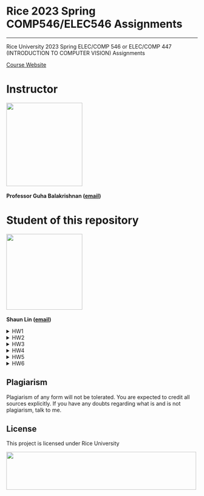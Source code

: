 # Rice 2023 Spring COMP546/ELEC546 Assignments
-------------------------------------------------------------------------------------------
Rice University 2023 Spring ELEC/COMP 546 or ELEC/COMP 447 (INTRODUCTION TO COMPUTER VISION) Assignments

[Course Website](https://computervision.rice.edu/)

# Instructor

<img src="https://bpb-us-e1.wpmucdn.com/blogs.rice.edu/dist/a/12547/files/2023/01/headshot-273x300.jpg" width="200" height="220" />

**Professor Guha Balakrishnan ([email](guha@rice.edu))**

# Student of this repository
<img src="https://avatars.githubusercontent.com/u/20944449?v=4" width="200" height="200" />

**Shaun Lin ([email](hl116@rice.edu))**

<details><summary>HW1</summary>
<p>

<details><summary>1.0 Basic Image Operations (10 points)</summary>
<p>

In this problem, you will gain some experience working with [NumPy](https://numpy.org/doc/stable/user/index.html#user) and [OpenCV](https://docs.opencv.org/4.x/) to perform basic image manipulations.

### 1.1 Combining Two Images:

a. Read in two large (> 256 x 256) images, A and B into your Colab notebook (see [sample Colab notebook](https://computervision.rice.edu/resources/#:~:text=Basic%20image%20operations) that was shared with the class earlier).

b. Resize A to 256x256 and crop B at the center to 256x256.
    
c. Create a new image C such that the left half of C is the left half of A and the right half of C is the right half of B.
    
d. Using a loop, create a new image D such that every odd numbered row is the corresponding row from A and every even row is the corresponding row from B.

e. Accomplish the same task in part d without using a loop.

### 1.2 Color Spaces

a. Download the peppers image from [this link](https://blogs.mathworks.com/images/loren/173/peppers_BlueHills.png). Return a binary image (only 0s and 1s), with 1s corresponding to only the yellow peppers. Do this by setting a minimum and maximum threshold value on pixel values in the R,G,B channels. Note that you won’t be able to perfectly capture the yellow peppers, but give your best shot!

b. While RGB is the most common color space for images, it is not the only one. For example, one popular color space is HSV (Hue-Saturation-Value). Hue encodes color, value encodes lightness/darkness, and saturation encodes the intensity of the color. For a visual, see Fig. 1 of this [wiki article](https://en.wikipedia.org/wiki/HSL_and_HSV). Convert the image to the HSV color space using OpenCV’s [cvtColor() function](https://www.geeksforgeeks.org/python-opencv-cv2-cvtcolor-method/), and try to perform the same task by setting a threshold in the Hue channel.

c. Add both binary images to your report. Which colorspace was easier to work with for this task, and why?

</p>
</details>

<details><summary>2.0 2D Geometric Transforms (15 points)</summary>
<p>

### 2.1 Write functions to produce transformation matrices
Write separate functions that output the 3 x 3 transformation matrices for the following transforms: **translation**, **rotation**, **similarity** (translation, rotation, and scale), and **affine**. The functions should take as input the following arguments:

1. Translation: horizontal and vertical displacements
2. Rotation: angle
3. Similarity: angle, horizontal/vertical displacements, and scale factor (assume equal scaling for horizontal and vertical dimensions)
4. Affine: 6 parameters

The output of each function will be a 3 x 3 matrix.

### 2.2 Write a function that warps an image with a given transformation matrix
Next, write a function imwarp(I, T) that warps image I with transformation matrix T. The function should produce an output image of the same size as I. See Fig. 1 for an example of a warp induced by a rotation transformation matrix. ```Make the origin of the coordinate system correspond to the CENTER of the image, not the top-left corner. This will result in more intuitive results, such as how the image is rotated around its center in Fig. 1. ```

![Fig. 1](https://github.com/PiscesLin/Rice_2023_Spring_ELEC546_Assignments/blob/main/HW1/Input%20image/HW1_description_images_2.2.png)

**Hint 1:** Consider the transformation matrix T to describe the mapping from each pixel in the output image back to the original image. By defining T in this way, you can account for each output pixel in the warp, resulting in no ‘holes’ in the output image (see Lec. 03 slides).

**Hint 2:** What happens when the transformation matrix maps an output pixel to a non-integer location in the input image? You will need to perform bilinear interpolation to handle this correctly (see Lec. 03 slides).

**Hint 3:** You may find NumPy’s [meshgrid function](https://numpy.org/doc/stable/reference/generated/numpy.meshgrid.html) useful to generate all pixel coordinates at once, without a loop.

### 2.3 Demonstrate your warping code on two color images of your choice
For each of the two images, show 2-3 transformations of each type (translation, rotation, similarity, affine) in your report.

</p>
</details>

<details><summary>3.0 Cameras (15 points)</summary>
<p>

### 3.1 Camera Matrix Computation
a. Calculate the camera intrinsic matrix **K**, extrinsic matrix **E**, and full rank 4 ⨉ 4 projection matrix **P = KE** for the following scenario with a pinhole camera:

- The camera is rotated 90 degrees around the x-axis, and is located at (1, 0, 2)^𝑇.
  
- The focal lengths 𝑓𝑥, 𝑓𝑦 are 100.

- The principal point (𝑐𝑥, 𝑐𝑦)^𝑇 is (25, 25).

b. For the above defined projection, find the world point in inhomogeneous coordinates x𝑤 which corresponds to the projected homogeneous point in image space 𝑥𝐼 =
(25, 50, 1, 0.25)^T

</p>
</details>

<details><summary>4.0 Relighting (10 points) (ELEC/COMP 546 ONLY)</summary>
<p>
In this problem, you will perform a simple version of image relighting, the task of changing the
lighting on a scene. To do this experiment, you will need two light sources (such as ceiling
lights, floor lamps, flashlights etc.) and a couple of scene objects. Set up a static scene similar
to the one shown in Fig. 2 (the light sources do not have to be seen in the frame, but try to have
them illuminating the scene at two different angles), and a camera such that it is stationary
throughout the experiment (cell phone leaning against heavy object or wall is fine). Let us label
the two lamps as LAMP1 and LAMP2. 

![Fig. 2](https://github.com/PiscesLin/Rice_2023_Spring_ELEC546_Assignments/blob/main/HW1/Input%20image/HW1_description_images_4.0.png)

a. Capture the image of the scene by turning on LAMP1 only (image I1). Now capture an image by turning on LAMP2 only (image I2). Finally, capture the image with both LAMP1 and LAMP2 on (image I12). Load and display these images into your Colab notebook.

b. Now, you will create a synthetic photo (I12_synth) depicting the scene when both of the lamps are turned on by simply summing I1 and I2 together: I12_synth = I1 + I2. Also compute an image depicting the difference between the synthetic and real images: D = I12_synth - I12.

c. In your report, show I1, I2, I12, I12_synth, and D side by side. When displaying D, make sure to rescale D’s values to fill the full available dynamic range ([0,1] for float, or [0,255] for uint8). You can do this with the following operation: 

**(D - min(D))/(max(D) - min(D)).**

d. How good is your synthetic image compared to the real one? Where do they differ the most?

</p>
</details>

</p>
</details>

<details><summary>HW2</summary>
<p>

<details><summary>1.0 Hybrid Images (10 points)</summary>
<p>
Recall the hybrid image of Albert Einstein and Marilyn Monroe introduced in [1] and reproduced below in Fig. 1. Due to the way your brain processes spatial frequencies, you will see the identity of the image change if you squint or move farther/closer to the image. In this problem, you will create your own hybrid image.

![Fig. 1](https://github.com/PiscesLin/Rice_2023_Spring_ELEC546_Assignments/blob/main/HW2/Input%20image/HW2_description_images_1.0.png)

### Gussian kernel

Implement function **gaussian2D(sigma, kernel_size)** that retutns a 2D gaussian blur kernel, with input argument **sigme** specifying a tuple of x,y scales (standar deviations), and **kernel_size** specifying a tuple of x,y dimensions of the kernel. The kernel should be large enough to include 3 standard deviations per dimension.

### Created Hybrid Images

Choose two images(A and B) of your choice that you will blend with one another and convert them to grayscale (you can use [opencv.cvtColor](https://www.geeksforgeeks.org/python-opencv-cv2-cvtcolor-method/)). These images can be of faces, or any other objects. Try to make the objects in the two images occupy roughly the same region in the image (if they don't you can use the **imwarp** function you wrote in Homework 1 to manually align them!)

Construct a hybrid image **C** from **A** (to be seen close-up) and **B** (to be seen far away) as follows: **C = blur(B) + (A-blur(A))**, where **blur** is a function that lowpass filters the image (use the Gaussian kernel you coded in 1.1 for this). Try different values of **sigma** for the Gaussian kernel. How does the amount of blurring affect your perception of the results? In your report, please show your input images labeled clearly as **A** and **B**, and attach the result **C** for a value of **sigma** which you feel demonstrates the illusion the best, at both the original size and a downsampled size. As a sanity check, you should be able to see the identity change when looking at the original and downsampled versions.

### Fourier Spectra

For the **sigma** value you chose in 1.2, show images of the Fourier spectra magnitudes of images **A**, **B**, **blur(B)**, **A-blur(A)**, and **C**. You can get the magnitude of the Fourier spectrum coefficients of an image ‘x’ by running:

```X = numpy.abs(numpy.fftshift(numpy.fft2(x)))```

By default, **numpy.fft2** will place the zero frequency (DC component) of the spectrum at the top left of the image, and so **numpy.fftshift** is used here to place the zero frequency at the center of the image. When displaying the Fourier spectrum with **matplotlib.pyplot.imshow**, the image will likely look black. This is because the DC component typically has a much higher magnitude than all other frequencies, such that after rescaling all values to lie in [0,1], most of the image is close to 0. To overcome this, display the logarithm of the values instead.

</p>
</details>

<details><summary>2.0  Laplacian Blending (15 points)</summary>
<p>

The Laplacian pyramid is a useful tool for many computer vision and image processing applications. One such application is blending sections of different images together, as shown in Fig. 2. In this problem, you will write code that constructs a Laplacian pyramid, and use it to blend two images of your choice together.

![Fig. 2](https://github.com/PiscesLin/Rice_2023_Spring_ELEC546_Assignments/blob/main/HW2/Input%20image/HW2_description_images_2.0.png)

### Gaussian Pyramid

Write a function **gausspyr(I, n_levels, sigma)** that returns a Gaussian pyramid for image **I** with number of levels **n_levels** and Gaussian kernel scale **sigma**. The function should return a list of images, with element **i** corresponding to level **i** of the pyramid. Note that level **0** should correspond to the original image I, and level **n_levels - 1** should correspond to the coarsest (lowest frequency) image.

### Image Blending

Choose two images A and B depicting different objects and resize them to the same shape. You may want to use your **imwarp** function from Homework 1 to align the scales/orientations of the objects appropriately (as was done in the example in Fig. 2) so that the resulting blend will be most convincing. Create a binary mask image **mask** which will have 1s in its left half, and 0s in its right half (called a ‘step’ function). Perform blending with the following operations:

1. Build Laplacian pyramids for **A** and **B**.
2. Build a Gaussian pyramid for **mask**.
3. Build a blended Laplacian pyramid for output image **C** using pyramids of **A**, **B**, and **mask**, where each level 𝑙𝐶 is defined by the equation 𝑙𝐶 = 𝑙𝐴 ∗ 𝑚 + 𝑙𝐵 ∗ (1 − 𝑚).

4. Invert the combined Laplacian pyramid back into an output image **C**.

Show the following in your report: 
(1) Images from all levels of the Laplacian pyramids for **A** and **B**.
(2) Images from all levels of the Gaussian pyramid for **mask**.
(3) Your final blended image **C**.

### (ELEC/COMP 546 Only) Blending two images with a mask other than a step

Laplacian blending is not restricted to only combining halves of two images using a step mask. You can set the mask to any arbitrary function and merge images, as shown in [this example](https://surfertas.github.io/static/img/posts/handeye.png). Demonstrate a Laplacian blend of two new images using a mask other than step.

</p>
</details>

<details><summary>3.0 Pulse Estimation from Video (5 points)</summary>
<p>

You are convinced that your friend Alice is a robot. You don’t have much evidence to prove this because she is quite a convincing human during conversations, except for the fact that she does get very angry if water touches her. One day, you hit upon a plan to figure out this mystery once and for all. You know that a human has a heart which pumps blood, and a robot does not. Furthermore, you read a paper [2] showing that one can estimate heart rate from a video of a human face using very simple computer vision techniques. So the next day, you convince Alice to take this video of herself, [linked here](https://drive.google.com/file/d/1xKNv_HKHl-8ErbglEZY2wLYfVVfvTPSK/view?usp=share_link). You will now need to implement a simple pulse estimation algorithm and run it on the video. Follow these steps:

### 3.1 Read video into notebook and define regions of interest

Upload the video into your Colab environment. Note that it may take several minutes for the upload to complete due to the size of the file. You can then read the video frames into a numpy array using the **read_video_into_numpy** function provided [here](https://colab.research.google.com/drive/1eBfpjdWAtXF3-3R3VM4dleBfuuqZUHvq?usp=sharing).

Using the first video frame, manually define rectangles (row and column boundaries) that capture 1) one of the cheeks and 2) the forehead.


### 3.2 Compute signals

Now compute the average Green value of pixels for all frames for each facial region (cheek, forehead). This gives a 1D signal in time called the Photoplethysmogram (PPG) for each region.

### 3.3 Bandpass filter

It is often useful to filter a signal to a particular band of frequencies of interest (‘pass band’) if we know that other frequencies don’t matter. In this application, we know that a normal resting heart rate for an adult ranges between 60-100 beats per minute (1-1.7 Hz). Apply the **bandpass_filter** function to your signals provided [here](https://colab.research.google.com/drive/1eBfpjdWAtXF3-3R3VM4dleBfuuqZUHvq?usp=sharing). You can set low_cutoff = 0.8, high_cutoff = 3, fs = 30, order = 1. Plot the filtered signals.

### 3.4 Plot Fourier spectra

Plot the Fourier magnitudes of these two signals using the [DFT](https://numpy.org/doc/stable/reference/generated/numpy.fft.fft.html#numpy.fft.fft), where the x-axis is frequency (in Hertz) and y-axis is amplitude. DFT coefficients are ordered in terms of integer indices, so you will have to convert the indices into Hertz. For each index n = [- N/2, N/2], the corresponding frequency is Fs * n / N, where N is the length of your signal and Fs is the sampling rate of the signal (30 Hz in this case). You can use [numpy.fftfreq](https://numpy.org/doc/stable/reference/generated/numpy.fft.fftfreq.html) to do this conversion for you.

### 3.5 Estimate Alice’s average pulse rate

A normal resting heart rate for adults ranges between 60-100 beats per minute. What rate does the highest peak in Alice’s Fourier spectrum correspond to? Which facial region provides the cleanest spectrum (the one which has the clearest single peak and low energy elsewhere)? Is Alice likely a human or not?

### 3.6 (ELEC/COMP 546 Only) Find your own pulse

Take a 15-20 second video of yourself using a smartphone, webcam, or personal camera. Your face should be as still as possible, and don’t change facial expressions. Do a similar analysis above as you did with Alice’s video. Show some frames from your video. Was it easier/harder to estimate heart rate compared to the sample video we provided? What was challenging about it?

### References

[1] Oliva, Aude, Antonio Torralba, and Philippe G. Schyns. "Hybrid images." ACM Transactions on Graphics (TOG) 25.3 (2006): 527-532

[2] Poh, Ming-Zher, Daniel J. McDuff, and Rosalind W. Picard. "Non-contact, automated cardiac pulse measurements using video imaging and blind source separation." Optics express 18.10 (2010): 10762-10774.
</p>
</details>

</p>
</details>

<details><summary>HW3</summary>
<p>

<details><summary>1.0 Optical Flow</summary>
<p>

In this problem, you will implement both the Lucas-Kanade and Horn-Schunck algorithms. Your implementations should use a Gaussian pyramid to properly account for large displacements. You can use your pyramid code from Homework 2, or you may simply use Opencv’s [pyrDown](https://theailearner.com/tag/cv2-pyrdown/) function to perform the blur + downsampling. You may also use Opencv’s [Sobel filter](https://docs.opencv.org/4.x/d5/d0f/tutorial_py_gradients.html) to obtain spatial (x,y) gradients of an image.

### 1.1 Lucas-Kanade (5 points)

Implement the Lucas-Kanade algorithm, and demonstrate tracking points on this [video](https://drive.google.com/file/d/1ZtOw3nMYR_vsNJJin6TNHhq-F1RTYvol/view?usp=share_link).

1. Select corners from the first frame using the [Harris corner detector](SelectcornersfromthefirstframeusingtheHarriscornerdetector.Youcanuse). You can use this command: **corners = cv.cornerHarris(gray_img,2,3,0.04).**

2. Track the points through the entire video by applying Lucas-Kanade between each pair of successive frames. This will yield one ‘trajectory’ per point, with length equal to the number of video frames.
3. Create a gif showing the tracked points overlaid as circles on the original frames. You can draw a circle on an image using cv.circle. You can save a gif with this code:

```
import imageio
imageio.mimsave('tracking.gif', im_list, fps = 10)
```

where im_list is a list of your output images. You can open this gif in your web browser to play it as a video and visualize your results. Show a few frames of the gif in your report, and save the gif in your Google Drive, and place the link to it in your report. Make sure to allow view access to the file!

4. Answerthefollowingquestions:
a. Do you notice any inaccuracies in the point tracking? Where and why?
b. How does the tracking change when you change the local window size used in Lucas-Kanade?

### Horn-Schunck (5 points)

Implement the Horn-Schunck algorithm. Display the flow fields for the ‘Army,’ ‘Backyard,’ and ‘Mequon’ test cases from the Middlebury dataset, [located here](https://vision.middlebury.edu/flow/data/comp/zip/eval-color-twoframes.zip). Consider ‘frame10.png’ as the first frame, and ‘frame11.png’ as the second frame for all cases.

Use this code to display each predicted flow field as a colored image:

```
hsv = np.zeros(im.shape, dtype=np.uint8)
hsv[..., 1] = 255
mag, ang = cv.cartToPolar(flow_x, flow_y)
hsv[..., 0] = ang * 180 / np.pi / 2
hsv[..., 2] = cv.normalize(mag, None, 0, 255, cv.NORM_MINMAX)
out = cv.cvtColor(hsv, cv.COLOR_HSV2RGB)
```

### 1.3 ELEC/COMP 546 Only: Improving Horn-Schunck with superpixels (5 points)

Recall superpixels discussed in lecture and described further [in this paper](https://www.iro.umontreal.ca/~mignotte/IFT6150/Articles/SLIC_Superpixels.pdf). How might you use superpixels to improve the performance of Horn-Schunck? Can you incorporate your idea into the smoothness + brightness constancy objection function? Define any notation you wish to use in the equation. You don’t have to implement your idea in code for this question.

</p>
</details>

<details><summary>2.0 Image Compression with PCA</summary>
<p>

In this problem, you will use PCA to compress images, by encoding small patches in low-dimensional subspaces. Download these two images:

[Test Image 1](https://drive.google.com/file/d/1n2BK1Fn2s0hZ8ZO9127JoRAJWabZwalA/view?usp=sharing)

[Test Image 2](https://drive.google.com/file/d/1XiHesOsu23b26BGMz2cdIV6bhELTESHS/view?usp=sharing)

Do the following steps for each image separately.

### 2.1 Use PCA to model patches (5 points)

Randomly sample at least 1,000 16 x 16 patches from the image. Flatten those patches into vectors (should be of size 16 x 16 x 3). Run PCA on these patches to obtain a set of principal components. Please write your own code to perform PCA. You may use **numpy.linalg.eigh**, or **numpy.linalg.svd** to obtain eigenvectors.

Display the first 36 principal components as 16 x 16 images, arranged in a 6 x 6 grid (Note: remember to sort your eigenvalues and eigenvectors by decreasing eigenvalue magnitude!). Also report the % of variance captured by all principal components (not just the first 36) in a plot, with the x-axis being the component number, and y-axis being the % of variance explained by that component.

### 2.2 Compress the image (5 points)

Show image reconstruction results using 1, 3, 10, 50, and 100 principal components. To do this, divide the image into non-overlapping 16 x 16 patches, and reconstruct each patch independently using the principal components. Answer the following questions:

1. Was one image easier to compress than another? If so, why do you think that is the case?

2. What are some similarities and differences between the principal components for the two images, and your interpretation for the reason behind them?

</p>
</details>

</p>
</details>

<details><summary>HW4</summary>
<p>

### Introduction

This assignment will introduce you to PyTorch and neural networks. We have provided a Colab notebook [located here](https://colab.research.google.com/drive/1rMHjwEPyu3eOvdTV8OUpPjFF5VW-zv9N?usp=sharing) with skeleton code to get you started. Colab comes with a free GPU. To activate the GPU during your session, click Runtime on the top toolbar, followed by Change runtime type, and select GPU under hardware accelerator. You will find the GPU useful for quickly training your neural network in Problem 2. 

<details><summary>1.0 PyTorch (10 points)</summary>
<p>

In this problem, you will perform some basic operations in PyTorch, including creating tensors, moving arrays between PyTorch and Numpy, and using autograd. **Before starting, please read the following pages**:

1.  [Tensor basics](https://pytorch.org/tutorials/beginner/basics/tensorqs_tutorial.html)
2.	[Autograd basics](https://pytorch.org/tutorials/beginner/blitz/autograd_tutorial.html), these two sections:
      
      a. Differentiation in Autograd
      
      b. Vector Calculus using autograd
      
### 1.1 Basics of Autograd (5 points)

a.  In the provided notebook, fill in the function **sin_taylor()** with code to approximate the value of the **sine** function using the Taylor approximation ([defined here](https://en.wikipedia.org/wiki/Taylor_series#:~:text=The%20sine%20function%20(blue)%20is,higher%20degree%20provide%20worse%20approximations.)). You can use **numpy.math.factorial()** to help you.

b.  Create a tensor **x** with value 𝜋/4 . Create a new tensor **y = sin_taylor(x)**. Use **y.backward()** to evaluate the gradient of **y** at **x**. Is this value a close approximation to the exact derivative of **sine** at **x**?

c.  Now, create a NumPy array **x_npy** of 100 random numbers drawn uniformly from [−𝜋, 𝜋] (use [np.random.uniform](https://numpy.org/doc/stable/reference/random/generated/numpy.random.uniform.html)). Create a tensor **x** from that array and place the tensor onto the GPU. Again, evaluate **y = sin_taylor(x)**. This time, **y** is a vector. If you run **y.backward()**, it will throw an error because **autograd** is meant to evaluate the derivative of a scalar output with respect to input vectors (see tutorial pages above). Instead, run either one of these two lines (they do the same thing):

    y.sum().backward()

    y.backward(gradient=torch.ones(100))

What is happening here? We are creating a ‘dummy’ scalar output (let’s call it **z**), which contains the sum of values in **y**, and acts as the final scalar output of our computation graph. Due to the chain rule of differentiation, **dz/dx** will yield the same value as **dy/dx**.

d.  Get the gradient tensor **dz/dx** and convert that tensor to a Numpy array. Plot **dz/dx** vs. **x_npy**, overlaid on a cosine curve. Confirm that the points fall on the curve and put this plot in your report.

### 1.2 Image Denoising (5 points)

In this problem, you will denoise [this noisy parrot image](https://drive.google.com/file/d/1hkRGTdN6heiCRkZQiX08sJmYOomBBRTw/view?usp=share_link), which we denote **I**. To do so, you will create a denoising loss function, and use **autograd** to optimize the pixels of a new image **J**, which will be a denoised version of **I**.

![noisy_parrot](https://github.com/PiscesLin/Rice_2023_Spring_ELEC546_Assignments/blob/main/HW4/Input%20image/parrot_noisy.png)
    
a.  In your Colab notebook, implement **denoising_loss()** to compute the following loss function:
    ![1.2 equation](https://github.com/PiscesLin/Rice_2023_Spring_ELEC546_Assignments/blob/main/HW4/Input%20image/1_2_equation.png)
    
The first component is a data term making sure that the predicted image **J** is not
too far from the original image I. The second term is a regularizer which will
reward **J** if it is smoother, quantified using **J**’s spatial derivatives. We have
provided you a function **get_spatial_gradients()** to compute the gradients.

b.  Implement gradient descent to optimize the pixels of J using your loss function and **autograd**. Initialize **J** to be a copy of **I**. Try different values for the learning rate and 𝛼 and find a combination that does a good job. Put the smoothed image **J**, along with the learning rate and 𝛼 you used in your report.

c.  **ELEC/COMP 546 Only**: Change the loss function to use L2 norms instead of L1. Does it work better or worse? Why?

</p>
</details>

<details><summary>2.0 Training an image classifier (10 points)</summary>
<p>

In this problem, you will create and train your first neural network image classifier!
Before starting this question, please read the following pages about training neural networks in PyTorch:

1.	[Data loading](https://pytorch.org/tutorials/beginner/basics/data_tutorial.html)
2.	[Models](https://pytorch.org/tutorials/beginner/basics/buildmodel_tutorial.html)
3.	[Training loop](https://pytorch.org/tutorials/beginner/basics/optimization_tutorial.html)

We will be using the [CIFAR10 dataset](https://www.cs.toronto.edu/~kriz/cifar.html), consisting of 60,000 images of 10 common classes. Each image is of size 32 x 32 x 3. Download the full dataset as one .npz file [here](https://drive.google.com/file/d/1sAiIwwdEInDfpKVPsdIu81tiOIZh0F3k/view?usp=share_link), and add it to your Google Drive. This file contains three objects: X: array of images, y: array of labels (specified as integers in [0,9]), and label_names: list of class names. Please complete the following:

a.  Finish implementing the **CIFARDataset** class. See comments in the code for further instructions.
    
b.  Add transforms: **RandomHorizontalFlip**, **RandomAffine** ([-5, 5] degree range, [0.8, 1.2] scale range) and **ColorJitter** ([0.8, 1.2] brightness range, [0.8, 1.2] saturation range). Don’t forget to apply the **ToTensor** transform first, which converts a H x W x 3 image to a 3 x H x W tensor, and normalizes the pixel range to [0,1]. You will find the transform APIs in [this page](https://pytorch.org/vision/0.9/transforms.html).
    
c.  Implement a CNN classifier with the structure in the following table. You will find the APIs for Conv, Linear, ReLU, and MaxPool in [this page](https://pytorch.org/docs/stable/nn.html). The spatial dimensions of an image should NOT change after a Conv operation (only after Maxpooling).
    
![2.0.c Table](https://github.com/PiscesLin/Rice_2023_Spring_ELEC546_Assignments/blob/main/HW4/Input%20image/2_0_c_table.png)
    
d.  Implement the training loop.

e.  Train your classifier for 15 epochs. The GPU, if accessible, will result in faster training. Make sure to save a model checkpoint at the end of each epoch, as you will use them in part f. Use the following training settings: batch size = 64, optimizer = Adam, learning rate = 1e-4.

f.  Compute validation loss per epoch and plot it. Which model will you choose and why?

g.  Run the best model on your test set and report:
    
    i.   Overall accuracy (# of examples correctly classified / # of examples)
    
    ii.   Accuracy per class
    
    iii.  Confusion matrix: A 10 x 10 table, where the cell at row i and column j reports the fraction of times an example of class i was labeled by your model as class j. Please label the rows/columns by the object class name, not indices.
    
    iv.  For the class on which your model has the worst accuracy (part ii), what is the other class it is most confused with? Show 5-10 test images that your model confused between these classes and comment on what factors may have caused the poor performance.
    
h.  ELEC/COMP 546 Only: Change the last two Conv blocks in the architecture to Residual blocks and report overall accuracy of the best model. Recall that a residual block has the form:

![2.0.h Residual block](https://github.com/PiscesLin/Rice_2023_Spring_ELEC546_Assignments/blob/main/HW4/Input%20image/2_0_h_Residual_block.png)

</p>
</details>

</p>
</details>

<details><summary>HW5</summary>
<p>

<details><summary>Problem 1: Semantic Segmentation (7 points)</summary>
<p>

In this problem, you will train a simple semantic segmentation network. Recall that in semantic segmentation, the algorithm must assign each pixel of an input image to one of K object classes. We have provided you with a [Colab notebook](https://colab.research.google.com/drive/1uZB_m8otFmYRAEZZVvsHiQzF8xo72xmm?usp=sharing) with skeleton code to get you started.

We will use a portion of the [CityScapes dataset](https://www.cityscapes-dataset.com/) for this problem, consisting of 2975 training images and 500 validation images. The second cell in the notebook will automatically download the dataset into your local Colab environment.

Each image also comes with annotations for 34 object classes in the form of a segmentation image (with suffix ‘labelIds.png’). The segmentation image contains integer ids in [0, 33] indicating the class of each pixel. [This page](https://github.com/mcordts/cityscapesScripts/blob/master/cityscapesscripts/helpers/labels.py) provides the mappings from id to label name.

a.  Fill in the **init** and **forward** functions for the **Segmenter** class, which will implement your segmentation network. The network will be a convolutional encoder-decoder. The encoder will consist of the first several ‘blocks’ of layers extracted from the [VGG16 network](https://neurohive.io/wp-content/uploads/2018/11/vgg16-1-e1542731207177.png) pretrained on ImageNet (the provided Colab notebook extracts these layers for you). You must implement the decoder with this form:

![1.a Table](https://github.com/PiscesLin/Rice_2023_Spring_ELEC546_Assignments/blob/main/HW5/Input%20image/1_a_table.png)

Use PyTorch’s [Upsample function](https://pytorch.org/docs/stable/generated/torch.nn.Upsample.html). Remember that the size of the image should not change after each Conv operation (add appropriate padding).

b.  Train your model for 7 epochs using the nn.CrossEntropy loss function. Using the GPU, this should take about 30 minutes.

c.  Using the final model, report the [intersection-over-union](https://b2633864.smushcdn.com/2633864/wp-content/uploads/2016/09/iou_equation.png?lossy=1&strip=1&webp=1) (IoU) per class on the validation set in a table. For more on IoU, see [this page](https://www.jeremyjordan.me/evaluating-image-segmentation-models/). Which class has the best IoU, and which has the worst? Comment on why you think certain classes have better accuracies than others, and what factors may cause those differences.

d.  For each of the following validation images, show three images side-by-side: the image, the ground truth segmentation, and your predicted segmentation. The segmentation images should be in color, with each class represented by a different color.
    
    i.    frankfurt_000000_015389_gtFine_color.png
    
    ii.   frankfurt_000001_057954_gtFine_color.png
    
    iii.  lindau_000037_000019_gtFine_color.png
    
    iv.  munster_000173_000019_gtFine_color.png

e.  Look at the lines of code for resizing the images and masks to 256 x 256. We use bilinear interpolation when resizing the image, but nearest neighbor interpolation when resizing the mask. Why do we not use bilinear interpolation for the mask?

f.  Look at the **__getitem__** function for the CityScapesDataset class and notice that we apply a horizontal flip augmentation to the image and mask using a random number generator. Why do we apply the flip in this way instead of simply adding **T.RandomHorizontalFlip** to the sequence of transforms in **im_transform** and **mask_transform** (similar to what you did in Homework 4)


</p>
</details>

</p>
</details>

<details><summary>HW6</summary>
<p>

To be continue...

</p>
</details>

## Plagiarism

Plagiarism of any form will not be tolerated. You are expected to credit all sources explicitly. If you have any doubts regarding what is and is not plagiarism, talk to me.

## License
This project is licensed under Rice University

<img src="https://brand.rice.edu/sites/g/files/bxs2591/files/2019-08/190308_Rice_Mechanical_Brand_Standards_Logos-9.png" width="500" height="100" />
